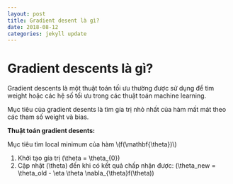 ```yaml
---
layout: post
title: Gradient desent là gì?
date: 2018-08-12
categories: jekyll update
---
```


# Gradient descents là gì?
Gradient descents là một thuật toán tối ưu thường được sử dụng để tìm weight hoặc các hệ số tối ưu trong các thuật toán machine learning.

Mục tiêu của gradient desents là tìm gía trị nhỏ nhất của hàm mất mát theo các tham số weight và bias.

**Thuật toán gradient desents:**

Mục tiêu tìm local minimum của hàm \\(f(\mathbf{\theta})\\)
1. Khởi tạo gía trị \(\theta = \theta_{0}\)
2. Cập nhật \(\theta\) đến khi có kết quả chấp nhận được: \(\theta_new = \theta_old - \eta \theta \nabla_{\theta}f(\theta)\)
